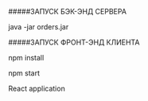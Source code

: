 #####ЗАПУСК БЭК-ЭНД СЕРВЕРА

java -jar orders.jar


#####ЗАПУСК ФРОНТ-ЭНД КЛИЕНТА

npm install 

npm start

React application
